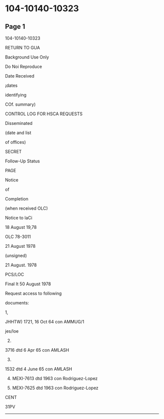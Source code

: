 # 104-10140-10323

## Page 1

104-10140-10323

RETURN TO GUA

Background Use Only

Do Noi Reproduce

Date Received

¡dates

identifying

COf. summary)

CONTROL LOG FOR HSCA REQUESTS

Disseminated

(date and list

of offices)

SECRET

Follow-Up Status

PAGE

Notice

of

Completion

(when received OLC)

Notice to laCi

18 August 19,78

OLC 78-3011

21 August 1978

(unsigned)

21 August. 1978

PCS/LOC

Final It 50 August 1978

Request access to following

documents:

1,

JHHTW) 1721, 16 Oct 64 con AMMUG/1

jes/loe

2.

3716 dtd 6 Apr 65 con AMLASH

3.

1532 dtd 4 June 65 con AMLASH

4. MEXI-7613 dtd 1963 con Rodriguez-Lopez

5. MEXI-7625 dtd 1963 con Rodriguez-Lopez

CENT

31PV

---

